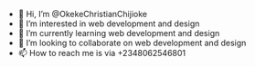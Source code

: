 - 👋 Hi, I’m @OkekeChristianChijioke
- 👀 I’m interested in web development and design 
- 🌱 I’m currently learning web development and design 
- 💞️ I’m looking to collaborate on web development and design 
- 📫 How to reach me is via +2348062546801

<!---
OkekeChristianChijioke/OkekeChristianChijioke is a ✨ special ✨ repository because its `README.md` (this file) appears on your GitHub profile.
You can click the Preview link to take a look at your changes.
--->
